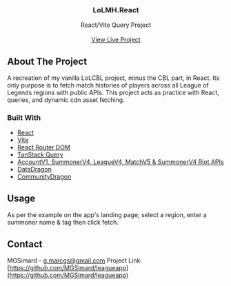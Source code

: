 <br/>
<div align="center">
  <h3 align="center">LoLMH.React</h3>
  <p align="center">
    React/Vite Query Project
    <br/>
    <br/>
    <a href="#">View Live Project</a>  
  </p>
</div>

## About The Project

A recreation of my vanilla LoLCBL project, minus the CBL part, in React. Its only purpose is to fetch match histories of players across all League of Legends regions with public APIs. This project acts as practice with React, queries, and dynamic cdn asset fetching.

### Built With

- [React](https://react.dev/)
- [Vite](https://vitejs.dev/)
- [React Router DOM](https://reactrouter.com/)
- [TanStack Query](https://tanstack.com/query/latest)
- [AccountV1, SummonerV4, LeagueV4, MatchV5 & SummonerV4 Riot APIs](https://developer.riotgames.com/apis)
- [DataDragon](https://riot-api-libraries.readthedocs.io/en/latest/ddragon.html)
- [CommunityDragon](https://www.communitydragon.org/)

## Usage

As per the example on the app's landing page; select a region, enter a summoner name & tag then click fetch.

## Contact

MGSimard - g.marcgs@gmail.com
Project Link: [https://github.com/MGSimard/leagueapp](https://github.com/MGSimard/leagueapp)
